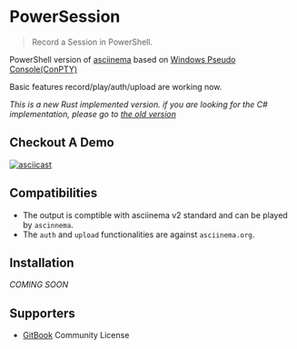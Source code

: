 # PowerSession

> Record a Session in PowerShell.

PowerShell version of [asciinema](https://github.com/asciinema/asciinema) based on [Windows Pseudo Console(ConPTY)](https://devblogs.microsoft.com/commandline/windows-command-line-introducing-the-windows-pseudo-console-conpty/)

Basic features record/play/auth/upload are working now.

*This is a new Rust implemented version.*
*if you are looking for the C# implementation, please go to [the old version](https://github.com/Watfaq/PowerSession/tree/csharp)*

## Checkout A Demo

[![asciicast](https://asciinema.org/a/272866.svg)](https://asciinema.org/a/272866)

## Compatibilities

* The output is comptible with asciinema v2 standard and can be played by `ascinnema`.
* The `auth` and `upload` functionalities are against `asciinema.org`.

## Installation

*COMING SOON*

## Supporters
- [GitBook](https://www.gitbook.com/) Community License
